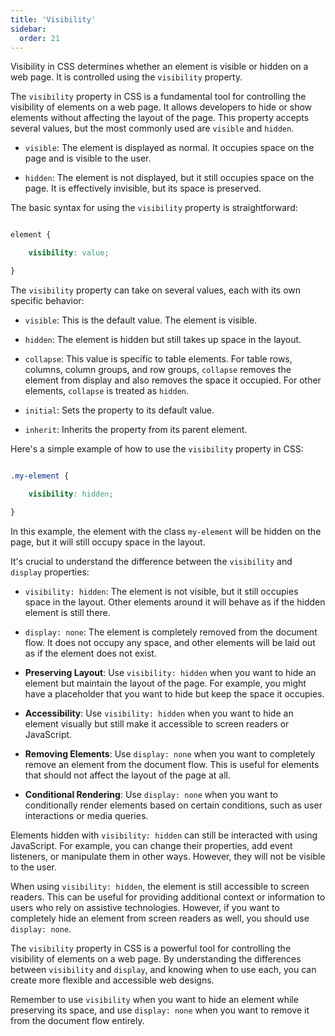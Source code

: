 ```yaml
---
title: 'Visibility'
sidebar:
  order: 21
---
```


 Visibility in CSS determines whether an element is visible or hidden on a web page. It is controlled using the `visibility` property.

The `visibility` property in CSS is a fundamental tool for controlling the visibility of elements on a web page. It allows developers to hide or show elements without affecting the layout of the page. This property accepts several values, but the most commonly used are `visible` and `hidden`.



- `visible`: The element is displayed as normal. It occupies space on the page and is visible to the user.

- `hidden`: The element is not displayed, but it still occupies space on the page. It is effectively invisible, but its space is preserved.





The basic syntax for using the `visibility` property is straightforward:



```css

element {

    visibility: value;

}

```





The `visibility` property can take on several values, each with its own specific behavior:



- `visible`: This is the default value. The element is visible.

- `hidden`: The element is hidden but still takes up space in the layout.

- `collapse`: This value is specific to table elements. For table rows, columns, column groups, and row groups, `collapse` removes the element from display and also removes the space it occupied. For other elements, `collapse` is treated as `hidden`.

- `initial`: Sets the property to its default value.

- `inherit`: Inherits the property from its parent element.





Here's a simple example of how to use the `visibility` property in CSS:



```css

.my-element {

    visibility: hidden;

}

```



In this example, the element with the class `my-element` will be hidden on the page, but it will still occupy space in the layout.





It's crucial to understand the difference between the `visibility` and `display` properties:



- `visibility: hidden`: The element is not visible, but it still occupies space in the layout. Other elements around it will behave as if the hidden element is still there.

- `display: none`: The element is completely removed from the document flow. It does not occupy any space, and other elements will be laid out as if the element does not exist.







- **Preserving Layout**: Use `visibility: hidden` when you want to hide an element but maintain the layout of the page. For example, you might have a placeholder that you want to hide but keep the space it occupies.

- **Accessibility**: Use `visibility: hidden` when you want to hide an element visually but still make it accessible to screen readers or JavaScript.





- **Removing Elements**: Use `display: none` when you want to completely remove an element from the document flow. This is useful for elements that should not affect the layout of the page at all.

- **Conditional Rendering**: Use `display: none` when you want to conditionally render elements based on certain conditions, such as user interactions or media queries.





Elements hidden with `visibility: hidden` can still be interacted with using JavaScript. For example, you can change their properties, add event listeners, or manipulate them in other ways. However, they will not be visible to the user.





When using `visibility: hidden`, the element is still accessible to screen readers. This can be useful for providing additional context or information to users who rely on assistive technologies. However, if you want to completely hide an element from screen readers as well, you should use `display: none`.





The `visibility` property in CSS is a powerful tool for controlling the visibility of elements on a web page. By understanding the differences between `visibility` and `display`, and knowing when to use each, you can create more flexible and accessible web designs.



Remember to use `visibility` when you want to hide an element while preserving its space, and use `display: none` when you want to remove it from the document flow entirely.


